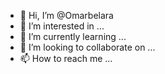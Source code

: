 - 👋 Hi, I’m @Omarbelara
- 👀 I’m interested in ...
- 🌱 I’m currently learning ...
- 💞️ I’m looking to collaborate on ...
- 📫 How to reach me ...

<!---
Omarbelara/Omarbelara is a ✨ special ✨ repository because its `README.md` (this file) appears on your GitHub profile.
You can click the Preview link to take a look at your changes.
--->
